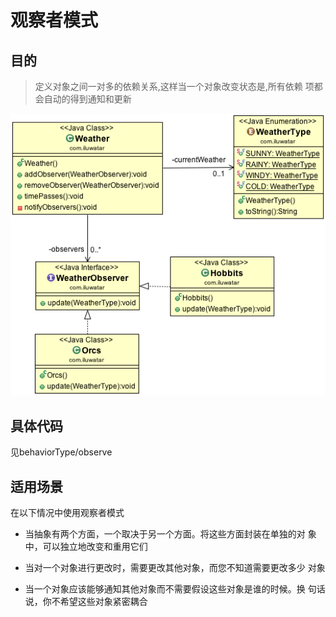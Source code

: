 # 观察者模式

## 目的

> 定义对象之间一对多的依赖关系,这样当一个对象改变状态是,所有依赖
项都会自动的得到通知和更新

![observe](observer.png) 

## 具体代码

见behaviorType/observe

## 适用场景

在以下情况中使用观察者模式

* 当抽象有两个方面，一个取决于另一个方面。将这些方面封装在单独的对
象中，可以独立地改变和重用它们

* 当对一个对象进行更改时，需要更改其他对象，而您不知道需要更改多少
对象

* 当一个对象应该能够通知其他对象而不需要假设这些对象是谁的时候。换
句话说，你不希望这些对象紧密耦合